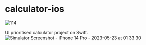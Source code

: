 # calculator-ios
![114](https://github.com/DegirmenKagan/calculator-ios/assets/42985494/17c2719c-9c29-46e9-8d04-79c569f9d566)

UI prioritised calculator project on Swift. 
![Simulator Screenshot - iPhone 14 Pro - 2023-05-23 at 01 33 30](https://github.com/DegirmenKagan/calculator-ios/assets/42985494/78443906-3871-41ae-9223-14067d836120)

